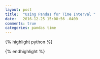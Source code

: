```yaml
---
layout: post
title:  "Using Pandas for Time Interval "
date:   2016-12-25 15:08:56 -0400 
comments: true
categories: pandas time
---
```


<script src="//repl.it/embed/Ewio/1.js"></script>


{% highlight python %}

{% endhighlight %}


